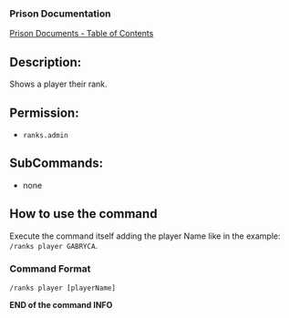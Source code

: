 ### Prison Documentation
[Prison Documents - Table of Contents](../prison_docs_000_toc.md)

## Description:

Shows a player their rank.

## Permission:

- `ranks.admin`

## SubCommands:

- none

## How to use the command

Execute the command itself adding the player Name like in the example: `/ranks player GABRYCA`.

### Command Format

`/ranks player [playerName]`

**END of the command INFO**
